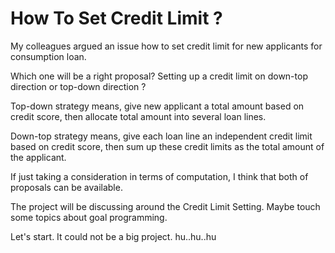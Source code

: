# How To Set Credit Limit ?

My colleagues argued an issue how to set credit limit for new applicants for consumption loan.

Which one will be a right proposal? Setting up a credit limit on down-top direction or top-down direction ?

Top-down strategy means, give new applicant a total amount based on credit score, then allocate total amount into several loan lines.

Down-top strategy means, give each loan line an independent credit limit based on credit score, then sum up these credit limits as the total amount of the applicant.

If just taking a consideration in terms of computation, I think that both of proposals can be available.

The project will be discussing around the Credit Limit Setting. Maybe touch some topics about goal programming.

Let's start. It could not be a big project. hu..hu..hu
